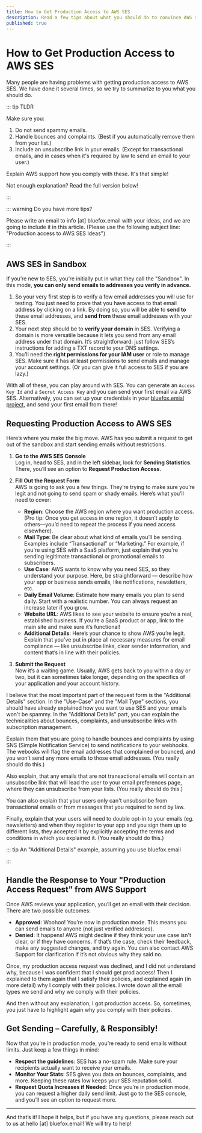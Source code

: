 ```yaml
---
title: How to Get Production Access to AWS SES
description: Read a few tips about what you should do to convince AWS support to give you production access to SES.
published: true
---
```


# How to Get Production Access to AWS SES

Many people are having problems with getting production access to AWS SES. We have done it several times, so we try to summarize to you what you should do.

::: tip TLDR

Make sure you:
 1) Do not send spammy emails.
 2) Handle bounces and complaints. (Best if you automatically remove them from your list.)
 3) Include an unsubscribe link in your emails. (Except for transactional emails, and in cases when it's required by law to send an email to your user.)

Explain AWS support how you comply with these. It's that simple!

Not enough explanation? Read the full version below!

:::

::: warning Do you have more tips?

Please write an email to info [at] bluefox.email with your ideas, and we are going to include it in this article. (Please use the following subject line: "Production access to AWS SES Ideas")

:::

## AWS SES in Sandbox

If you’re new to SES, you’re initially put in what they call the "Sandbox". In this mode, **you can only send emails to addresses you verify in advance.**

1) So your very first step is to verify a few email addresses you will use for testing. You just need to prove that you have access to that email address by clicking on a link. By doing so, you will be able to **send to** these email addresses, and **send from** these email addresses with your SES.
2) Your next step should be to **verify your domain** in SES. Verifying a domain is more versatile because it lets you send from any email address under that domain. It’s straightforward: just follow SES’s instructions for adding a TXT record to your DNS settings.
3) You’ll need the **right permissions for your IAM user** or role to manage SES. Make sure it has at least permissions to send emails and manage your account settings. (Or you can give it full access to SES if you are lazy.)

With all of these, you can play around with SES. You can generate an `Access Key Id` and a `Secret Access Key` and you can send your first email via AWS SES. Alternatively, you can set up your credentials in your [bluefox.emial project](/docs/projects/settings.html#aws-credentials), and send your first email from there!

## Requesting Production Access to AWS SES

Here’s where you make the big move. AWS has you submit a request to get out of the sandbox and start sending emails without restrictions.

1. **Go to the AWS SES Console**  
   Log in, head to SES, and in the left sidebar, look for **Sending Statistics**. There, you’ll see an option to **Request Production Access**.

2. **Fill Out the Request Form**  
   AWS is going to ask you a few things. They’re trying to make sure you’re legit and not going to send spam or shady emails. Here’s what you’ll need to cover:
   
   - **Region**: Choose the AWS region where you want production access. (Pro tip: Once you get access in one region, it doesn’t apply to others—you’d need to repeat the process if you need access elsewhere).
   - **Mail Type**: Be clear about what kind of emails you’ll be sending. Examples include “Transactional” or “Marketing.” For example, if you're using SES with a SaaS platform, just explain that you're sending legitimate transactional or promotional emails to subscribers.
   - **Use Case**: AWS wants to know why you need SES, so they understand your purpose. Here, be straightforward — describe how your app or business sends emails, like notifications, newsletters, etc.
   - **Daily Email Volume**: Estimate how many emails you plan to send daily. Start with a realistic number. You can always request an increase later if you grow.
   - **Website URL**: AWS likes to see your website to ensure you’re a real, established business. If you’re a SaaS product or app, link to the main site and make sure it’s functional!
   - **Additional Details**: Here’s your chance to show AWS you’re legit. Explain that you’ve put in place all necessary measures for email compliance — like unsubscribe links, clear sender information, and content that’s in line with their policies.
 3. **Submit the Request**  
   Now it’s a waiting game. Usually, AWS gets back to you within a day or two, but it can sometimes take longer, depending on the specifics of your application and your account history.

I believe that the most important part of the request form is the "Additional Details" section. In the "Use-Case" and the "Mail Type" sections, you should have already explained how you want to use SES and your emails won't be spammy. In the "Additional Details" part, you can explain the technicalities about bounces, complaints, and unsubscribe links with subscription management.

Explain them that you are going to handle bounces and complaints by using SNS (Simple Notification Service) to send notifications to your webhooks. The webooks will flag the email addresses that complained or bounced, and you won't send any more emails to those email addresses. (You really should do this.)

Also explain, that any emails that are not transactional emails will contain an unsubscribe link that will lead the user to your email preferences page, where they can unsubscribe from your lists. (You really should do this.)

You can also explain that your users only can't unsubscribe from transactional emails or from messages that you required to send by law.

Finally, explain that your users will need to double opt-in to your emails (eg. newsletters) and when they register to your app and you sign them up to different lists, they accepted it by explicitly accepting the terms and conditions in which you explained it. (You really should do this.)

::: tip An "Additional Details" example, assuming you use bluefox.email



:::

## Handle the Response to Your "Production Access Request" from AWS Support

Once AWS reviews your application, you’ll get an email with their decision. There are two possible outcomes:

- **Approved**: Woohoo! You’re now in production mode. This means you can send emails to anyone (not just verified addresses).
- **Denied**: It happens! AWS might decline if they think your use case isn't clear, or if they have concerns. If that’s the case, check their feedback, make any suggested changes, and try again. You can also contact AWS Support for clarification if it’s not obvious why they said no.

Once, my production access request was declined, and I did not understand why, because I was confident that I should get prod access! Then I explained to them again that I satisfy their policies, and explained again (in more detail) why I comply with their policies. I wrote down all the email types we send and why we comply with their policies.

And then without any explanation, I got production access. So, sometimes, you just have to highlight again why you comply with their policies.

## Get Sending – Carefully, & Responsibly!

Now that you’re in production mode, you’re ready to send emails without limits. Just keep a few things in mind:

- **Respect the guidelines**: SES has a no-spam rule. Make sure your recipients actually want to receive your emails.
- **Monitor Your Stats**: SES gives you data on bounces, complaints, and more. Keeping these rates low keeps your SES reputation solid.
- **Request Quota Increases if Needed**: Once you’re in production mode, you can request a higher daily send limit. Just go to the SES console, and you’ll see an option to request more.

---

And that’s it! I hope it helps, but if you have any questions, please reach out to us at hello [at] bluefox.email! We will try to help!
